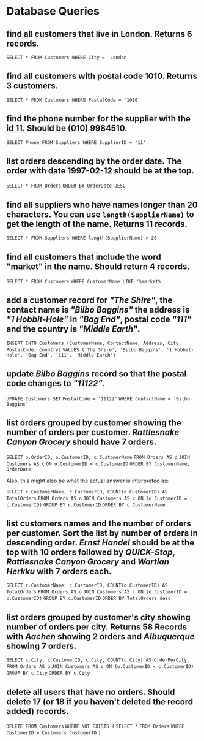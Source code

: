 # Database Queries

## find all customers that live in London. Returns 6 records.

`SELECT * FROM Customers WHERE City = 'London'`

## find all customers with postal code 1010. Returns 3 customers.

`SELECT * FROM Customers WHERE PostalCode = '1010'`

## find the phone number for the supplier with the id 11. Should be (010) 9984510.

`SELECT Phone FROM Suppliers WHERE SupplierID = '11'`

## list orders descending by the order date. The order with date 1997-02-12 should be at the top.

`SELECT * FROM Orders`
`ORDER BY OrderDate DESC`

## find all suppliers who have names longer than 20 characters. You can use `length(SupplierName)` to get the length of the name. Returns 11 records.

`SELECT * FROM Suppliers WHERE length(SupplierName) > 20`

## find all customers that include the word "market" in the name. Should return 4 records.

`SELECT * FROM Customers`
`WHERE CustomerName LIKE '%market%'`

## add a customer record for _"The Shire"_, the contact name is _"Bilbo Baggins"_ the address is _"1 Hobbit-Hole"_ in _"Bag End"_, postal code _"111"_ and the country is _"Middle Earth"_.

`INSERT INTO Customers (CustomerName, ContactName, Address, City, PostalCode, Country)`
`VALUES ('The Shire', 'Bilbo Baggins', '1 Hobbit-Hole', 'Bag End', '111', 'Middle Earch')`

## update _Bilbo Baggins_ record so that the postal code changes to _"11122"_.

`UPDATE Customers SET`
`PostalCode = '11122'`
`WHERE ContactName = 'Bilbo Baggins'`

## list orders grouped by customer showing the number of orders per customer. _Rattlesnake Canyon Grocery_ should have 7 orders.

`SELECT o.OrderID, o.CustomerID, c.CustomerName`
`FROM Orders AS o`
`JOIN Customers AS c`
`ON o.CustomerID = c.CustomerID`
`ORDER BY CustomerName, OrderDate`

Also, this might also be what the actual answer is interpreted as:

`SELECT c.CustomerName, c.CustomerID, COUNT(o.CustomerID) AS TotalOrders`
`FROM Orders AS o`
`JOIN Customers AS c ON (o.CustomerID = c.CustomerID)`
`GROUP BY c.CustomerID`
`ORDER BY c.CustomerName`

## list customers names and the number of orders per customer. Sort the list by number of orders in descending order. _Ernst Handel_ should be at the top with 10 orders followed by _QUICK-Stop_, _Rattlesnake Canyon Grocery_ and _Wartian Herkku_ with 7 orders each.

`SELECT c.CustomerName, c.CustomerID, COUNT(o.CustomerID) AS TotalOrders`
`FROM Orders AS o`
`JOIN Customers AS c ON (o.CustomerID = c.CustomerID)`
`GROUP BY c.CustomerID`
`ORDER BY TotalOrders desc`

## list orders grouped by customer's city showing number of orders per city. Returns 58 Records with _Aachen_ showing 2 orders and _Albuquerque_ showing 7 orders.

`SELECT c.City, c.CustomerID, c.City, COUNT(c.City) AS OrderPerCity`
`FROM Orders AS o`
`JOIN Customers AS c ON (o.CustomerID = c.CustomerID)`
`GROUP BY c.City`
`ORDER BY c.City`

## delete all users that have no orders. Should delete 17 (or 18 if you haven't deleted the record added) records.

`DELETE FROM Customers`
`WHERE NOT EXISTS (`
`SELECT *`
`FROM Orders`
`WHERE CustomerID = Customers.CustomerID`
`)`
